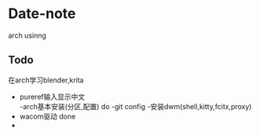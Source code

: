 # Date-note
arch usinng

## Todo 
在arch学习blender,krita  
- pureref输入显示中文  
-arch基本安装(分区,配置) do
-git config 
-安装dwm(shell,kitty,fcitx,proxy)
- wacom驱动 done  
-

